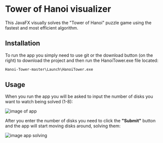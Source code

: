# Tower of Hanoi visualizer

This JavaFX visually solves the "Tower of Hanoi" puzzle game using the fastest and most efficient algorithm.

## Installation

To run the app you simply need to use git or the download button (on the right) to download the project and then run the HanoiTower.exe file located:

```bash
Hanoi-Tower-master\Launch\HanoiTower.exe
```

## Usage

When you run the app you will be asked to input the number of disks you want to watch being solved (1-8):

![image of app](https://scontent.fsof9-1.fna.fbcdn.net/v/t1.15752-9/118985651_629849534384626_4226854413863268636_n.png?_nc_cat=104&_nc_sid=b96e70&_nc_ohc=Msz6SBeQxDoAX9i0ki8&_nc_ht=scontent.fsof9-1.fna&oh=3fa09b8be8c24357c8419ffd40ade00d&oe=5F7CE00D)

After you enter the number of disks you need to click the **"Submit"** button and the app will start moving disks around, solving them:

![image app solving](https://s8.gifyu.com/images/Tower-of-Hanoi-solver.gif)





